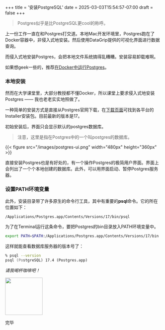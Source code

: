 +++
title = '安装PostgreSQL'
date = 2025-03-03T15:54:57-07:00
draft = false
+++
>Postgres似乎是比PostgreSQL更cool的称呼。

上一份工作一直在和Postgres打交道。本地Mac开发环境里，Postgres跑在了Docker容器中，非侵入式地安装。然后使用DataGrip提供的可视化界面进行数据查询。

而侵入式地安装Postgres，会把本地文件系统搞得乱糟糟。安装容易卸载难啊。

如果想geek一些的，推荐[在Docker中运行Postgres](/posts/run-postgres-on-docker/)。

### 本地安装
然而在大学课堂里，大部分教授都不懂Docker，所以课堂上要求侵入式地安装Postgres —— 我也老老实实地照做了。

一种简单的安装方式是直接从Postgres官网下载，在[下载页面](https://www.postgresql.org/download/)可找到各平台的Installer安装包。目前最新的版本是17。

初始安装后，界面只会显示默认的postgres数据库。

>注意，这里是指在Postgres中的一个叫postgres的数据库。

{{< figure src="/images/postgres-ui.png" width="480px" height="360px" >}}

直接安装Postgres也是有好处的，有一个操作Postgres的极简用户界面。界面上会列出了一个个本地创建的数据库。此外，可以用界面启动、暂停Postgres服务器。

### 设置PATH环境变量
此外，安装目录带了许多原生的命令行工具，其中有重要的**psql**命令。它的所在位置如下： 

```zsh
/Applications/Postgres.app/Contents/Versions/17/bin/psql
```

为了在Terminal运行这条命令，要把Postgres的bin目录放入PATH环境变量中。

```zsh
export PATH=$PATH:/Applications/Postgres.app/Contents/Versions/17/bin
```

这样就能查看数据库服务器的版本号了：
```zsh
% psql --version
psql (PostgreSQL) 17.4 (Postgres.app)
```

_请我喝杯咖啡吧！_

[<img src="https://tinyurl.com/57dkxa4f" width="120"/>](https://www.buymeacoffee.com/danielsun)

完毕
